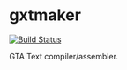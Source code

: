 # gxtmaker

[![Build Status](https://travis-ci.org/thehambone93/gxtmaker.svg?branch=dev)](https://travis-ci.org/thehambone93/gxtmaker)

GTA Text compiler/assembler.
